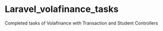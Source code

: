 # Laravel_volafinance_tasks
Completed tasks of Volafinance with Transaction and Student Controllers 
